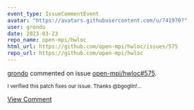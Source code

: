 ```yaml
---
event_type: IssueCommentEvent
avatar: "https://avatars.githubusercontent.com/u/741970?"
user: grondo
date: 2023-03-23
repo_name: open-mpi/hwloc
html_url: https://github.com/open-mpi/hwloc/issues/575
repo_url: https://github.com/open-mpi/hwloc
---
```


<a href='https://github.com/grondo' target='_blank'>grondo</a> commented on issue <a href='https://github.com/open-mpi/hwloc/issues/575' target='_blank'>open-mpi/hwloc#575</a>.

<small>I verified this patch fixes our issue. Thanks @bgoglin!...</small>

<a href='https://github.com/open-mpi/hwloc/issues/575' target='_blank'>View Comment</a>